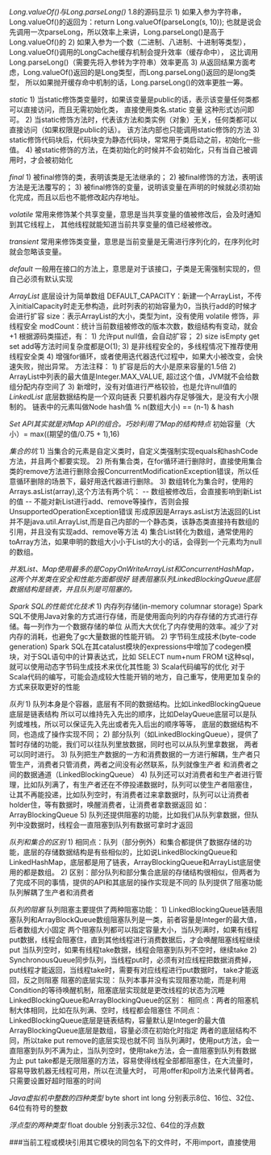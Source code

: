 *Long.valueOf()与Long.parseLong()*
    1.8的源码显示
    1) 如果入参为字符串，Long.valueOf()的返回为：return Long.valueOf(parseLong(s, 10));
       也就是说会先调用一次parseLong，所以效率上来讲，Long.parseLong()是高于Long.valueOf()的
    2) 如果入参为一个数（二进制、八进制、十进制等类型），Long.valueOf()调用的LongCache缓存机制会提升效率（缓存命中），
       这比调用Long.parseLong()（需要先将入参转为字符串）效率更高
    3) 从返回结果方面考虑，Long.valueOf()返回的是Long类型，而Long.parseLong()返回的是long类型，
       所以如果抛开缓存命中机制的话，Long.parseLong()的效率更胜一筹。

*static*
    1) 当static修饰类变量时，如果该变量是public的话，表示该变量任何类都可以直接访问，而且无需初始化类，
       直接使用类名.static 变量 这种形式访问即可。
    2) 当static修饰方法时，代表该方法和类实例（对象）无关，任何类都可以直接访问（如果权限是public的话）。
       该方法内部也只能调用static修饰的方法
    3) static修饰代码块后，代码块变为静态代码块，常常用于类启动之前，初始化一些值。
    4) 被static修饰的方法，在类初始化的时候并不会初始化，只有当自己被调用时，才会被初始化

*final*
    1) 被final修饰的类，表明该类是无法继承的；
    2) 被final修饰的方法，表明该方法是无法覆写的；
    3) 被final修饰的变量，说明该变量在声明的时候就必须初始化完成，而且以后也不能修改起内存地址。

*volatile*
    常用来修饰某个共享变量，意思是当共享变量的值被修改后，会及时通知到其它线程上，
    其他线程就能知道当前共享变量的值已经被修改。

*transient*
    常用来修饰类变量，意思是当前变量是无需进行序列化的，在序列化时就会忽略该变量。

*default*
    一般用在接口的方法上，意思是对于该接口，子类是无需强制实现的，但自己必须有默认实现

*ArrayList*
    底层设计为简单数组
    DEFAULT_CAPACITY：新建一个ArrayList，不传入initialCapacity时走无参构造，此时列表的初始容量为0，当执行add的时候才会进行扩容
    size：表示ArrayList的大小，类型为int，没有使用 volatile 修饰，非线程安全
    modCount：统计当前数组被修改的版本次数，数组结构有变动，就会+1
    根据源码类描述，有：
        1) 允许put null值，会自动扩容；
        2) size isEmpty get set add等方法时间复杂度都是O(1);
        3) 是非线程安全的，多线程情况下推荐使用线程安全类
        4) 增强for循环，或者使用迭代器迭代过程中，如果大小被改变，会快速失败，抛出异常。
    方法注释：
        1) 扩容是后的大小是原来容量的1.5倍
        2) ArrayList中列表的最大值是Integer.MAX_VALUE, 超过这个值，JVM就不会给数组分配内存空间了
        3) 新增时，没有对值进行严格较验，也是允许null值的
*LinkedList*
    底层数据结构是一个双向链表
    只要机器内存足够强大，是没有大小限制的。
    链表中的元素叫做Node
    hash值 % n(数组大小) == (n-1) & hash

*Set API其实就是对Map API的组合。巧妙利用了Map的结构特点*
   初始容量（大小）= max((期望的值/0.75 + 1),16)

*集合的坑*
    1) 当集合的元素是自定义类时，自定义类强制实现equals和hashCode方法，并且两个都要实现。
    2) 所有集合类，在for循环进行删除时，直接使用集合类的remove方法进行删除会报ConcurrentModificationException错误，所以任意循环删除的场景下，最好用迭代器进行删除。
    3) 数组转化为集合时，使用的Arrays.asList(array),这个方法有两个坑：
       -- 数组被修改后，会直接影响到新List的值
       -- 不能对新List进行add、remove等操作，否则会报UnsupportedOperationException错误
          形成原因是Arrays.asList方法返回的List并不是java.util.ArrayList,而是自己内部的一个静态类，该静态类直接持有数组的引用，并且没有实现add、remove等方法
    4) 集合List转化为数组，通常使用的toArray方法，如果申明的数组大小小于List的大小的话，会得到一个元素均为null的数组。

*并发List、Map使用最多的是CopyOnWriteArrayList和ConcurrentHashMap，这两个并发类在安全和性能方面都很好*
*链表阻塞队列LinkedBlockingQueue底层数据结构是链表，并且队列是可阻塞的。*

*Spark SQL的性能优化技术*
    1) 内存列存储(in-memory columnar storage)
       Spark SQL不使用Java对象的方式进行存储，而是使用面向列的内存存储的方式进行存储。每一列作为一个数据存储的单位
       从而大大优化了内存使用的效率。减少了对内存的消耗，也避免了gc大量数据的性能开销。
    2) 字节码生成技术(byte-code generation)
       Spark SQL在其catalust模块的expressions中增加了codegen模块，对于SQL语句中的计算表达式，比如
       SELECT num+num FROM t这种sql，就可以使用动态字节码生成技术来优化其性能
    3) Scala代码编写的优化
       对于Scala代码的编写，可能会造成较大性能开销的地方，自己重写，使用更加复杂的方式来获取更好的性能

*队列*
     1) 队列本身是个容器，底层有不同的数据结构。比如LinkedBlockingQueue底层是链表结构
        所以可以维持先入先出的顺序，比如DelayQueue底层可以是队列或堆栈，所以可以保证先入先出或者先入后出的顺序等等，
        底层的数据结构不同，也造成了操作实现不同；
     2) 部分队列（如LinkedBlockingQueue），提供了暂时存储的功能，我们可以往队列里放数据，同时也可以从队列里拿数据，
        两者可以同时进行。
     3) 队列把生产数据的一方和消费数据的一方进行解耦，生产者只管生产，消费者只管消费，两者之间没有必然联系，队列就像生产者
        和消费者之间的数据通道（LinkedBlockingQueue）
     4) 队列还可以对消费者和生产者进行管理，比如队列满了，有生产者还在不停投递数据时，队列可以使生产者阻塞住，
        让其不再能投递，比如队列空时，有消费者过来拿数据时，队列可以让消费者holder住，等有数据时，唤醒消费者，让消费者拿数据返回
        如：ArrayBlockingQueue
     5) 队列还提供阻塞的功能，比如我们从队列拿数据，但队列中没数据时，线程会一直阻塞到队列有数据可拿时才返回

*队列和集合的区别*
     1) 相同点：队列（部分例外）和集合都提供了数据存储的功能，底层的存储数据结构是有些相似的，比如说LinkedBlockingQueue和
        LinkedHashMap，底层都是用了链表，ArrayBlockingQueue和ArrayList底层使用的都是数组。
     2) 区别：部分队列和部分集合底层的存储结构很相似，但两者为了完成不同的事情，提供的API和其底层的操作实现是不同的
             队列提供了阻塞功能
             队列解耦了生产者和消费者

*队列的阻塞*
     队列阻塞主要提供了两种阻塞功能：
         1) LinkedBlockingQueue链表阻塞队列和ArrayBlockQueue数组阻塞队列是一类，前者容量是Integer的最大值，后者数组大小固定
            两个阻塞队列都可以指定容量大小，当队列满时，如果有线程put数据，线程会阻塞住，直到其他线程进行消费数据后，才会唤醒阻塞线程继续put
            当队列空时，如果有线程take数据，线程会阻塞到队列不空时，继续take
         2) SynchronousQueue同步队列，当线程put时，必须有对应线程把数据消费掉，put线程才能返回，当线程take时，需要有对应线程进行put数据时，
         take才能返回，反之则阻塞
     阻塞的底层实现：
         队列本事并没有实现阻塞功能，而是利用Condition的等待唤醒机制，阻塞底层实现就是更改线程的状态为沉睡
     LinkedBlockingQueue和ArrayBlockingQueue的区别：
         相同点：两者的阻塞机制大体相同，比如在队列满、空时，线程都会阻塞住
         不同点：LinkedBlockingQueue底层是链表结构，容量默认是Integer的最大值
                ArrayBlockingQueue底层是数组，容量必须在初始化时指定
                两者的底层结构不同，所以take put remove的底层实现也就不同
     当队列满时，使用put方法，会一直阻塞到队列不满为止，当队列空时，使用take方法，会一直阻塞到队列有数据为止
     put take都是无限阻塞的方法，容易使得线程全部都阻塞住，在大流量时，容易导致机器无线程可用，所以在流量大时，
     可用offer和poll方法来代替两者。只需要设置好超时阻塞的时间
     
*Java虚拟机中整数的四种类型*
    byte short int long 分别表示8位、16位、32位、64位有符号的整数
    
*浮点型的两种类型*
    float double 分别表示32位、64位的浮点数
    
###当前工程或模块引用其它模块的同包名下的文件时，不用import，直接使用